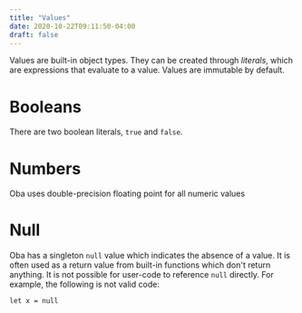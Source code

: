 ```yaml
---
title: "Values"
date: 2020-10-22T09:11:50-04:00
draft: false
---
```


Values are built-in object types. They can be created through *literals*,
which are expressions that evaluate to a value. Values are immutable by
default.

# Booleans

There are two boolean literals, `true` and `false`.

<!-- example booleans -->

# Numbers

Oba uses double-precision floating point for all numeric values

<!-- example numbers -->

# Null

Oba has a singleton `null` value which indicates the absence of a value. It
is often used as a return value from built-in functions which don't return
anything. It is not possible for user-code to reference `null` directly. For
example, the following is not valid code:

```
let x = null
```

